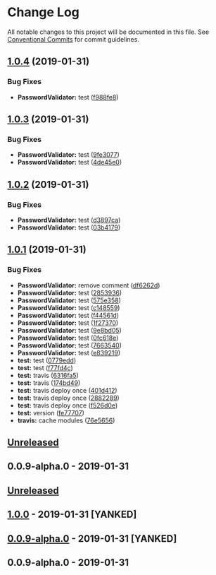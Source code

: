 # Change Log

All notable changes to this project will be documented in this file.
See [Conventional Commits](https://conventionalcommits.org) for commit guidelines.

## [1.0.4](https://github.com/vinicius33/test-lerna-private-registry/compare/v1.0.3...v1.0.4) (2019-01-31)


### Bug Fixes

* **PasswordValidator:** test ([f988fe8](https://github.com/vinicius33/test-lerna-private-registry/commit/f988fe8))





## [1.0.3](https://github.com/vinicius33/test-lerna-private-registry/compare/v1.0.2...v1.0.3) (2019-01-31)


### Bug Fixes

* **PasswordValidator:** test ([9fe3077](https://github.com/vinicius33/test-lerna-private-registry/commit/9fe3077))
* **PasswordValidator:** test ([4de45e0](https://github.com/vinicius33/test-lerna-private-registry/commit/4de45e0))





## [1.0.2](https://github.com/vinicius33/test-lerna-private-registry/compare/v1.0.1...v1.0.2) (2019-01-31)


### Bug Fixes

* **PasswordValidator:** test ([d3897ca](https://github.com/vinicius33/test-lerna-private-registry/commit/d3897ca))
* **PasswordValidator:** test ([03b4179](https://github.com/vinicius33/test-lerna-private-registry/commit/03b4179))





## [1.0.1](https://github.com/vinicius33/test-lerna-private-registry/compare/v0.0.9-alpha.0...v1.0.1) (2019-01-31)


### Bug Fixes

* **PasswordValidator:** remove comment ([df6262d](https://github.com/vinicius33/test-lerna-private-registry/commit/df6262d))
* **PasswordValidator:** test ([2853936](https://github.com/vinicius33/test-lerna-private-registry/commit/2853936))
* **PasswordValidator:** test ([575e358](https://github.com/vinicius33/test-lerna-private-registry/commit/575e358))
* **PasswordValidator:** test ([c148559](https://github.com/vinicius33/test-lerna-private-registry/commit/c148559))
* **PasswordValidator:** test ([f44561d](https://github.com/vinicius33/test-lerna-private-registry/commit/f44561d))
* **PasswordValidator:** test ([1f27370](https://github.com/vinicius33/test-lerna-private-registry/commit/1f27370))
* **PasswordValidator:** test ([9e8bd05](https://github.com/vinicius33/test-lerna-private-registry/commit/9e8bd05))
* **PasswordValidator:** test ([0fc618e](https://github.com/vinicius33/test-lerna-private-registry/commit/0fc618e))
* **PasswordValidator:** test ([7663540](https://github.com/vinicius33/test-lerna-private-registry/commit/7663540))
* **PasswordValidator:** test ([e839219](https://github.com/vinicius33/test-lerna-private-registry/commit/e839219))
* **test:** test ([0779edd](https://github.com/vinicius33/test-lerna-private-registry/commit/0779edd))
* **test:** test ([f77fd4c](https://github.com/vinicius33/test-lerna-private-registry/commit/f77fd4c))
* **test:** travis ([6316fa5](https://github.com/vinicius33/test-lerna-private-registry/commit/6316fa5))
* **test:** travis ([174bd49](https://github.com/vinicius33/test-lerna-private-registry/commit/174bd49))
* **test:** travis deploy once ([401d412](https://github.com/vinicius33/test-lerna-private-registry/commit/401d412))
* **test:** travis deploy once ([2882289](https://github.com/vinicius33/test-lerna-private-registry/commit/2882289))
* **test:** travis deploy once ([f526d0e](https://github.com/vinicius33/test-lerna-private-registry/commit/f526d0e))
* **test:** version ([fe77707](https://github.com/vinicius33/test-lerna-private-registry/commit/fe77707))
* **travis:** cache modules ([76e5656](https://github.com/vinicius33/test-lerna-private-registry/commit/76e5656))





## [Unreleased]

## 0.0.9-alpha.0 - 2019-01-31
[unreleased]: https://github.com/:vinicius33/test-lerna-private-registry/compare/v0.0.9-alpha.0...HEAD

## [Unreleased]

## [1.0.0] - 2019-01-31 [YANKED]

## [0.0.9-alpha.0] - 2019-01-31 [YANKED]

## 0.0.9-alpha.0 - 2019-01-31
[unreleased]: https://github.com/:vinicius33/test-lerna-private-registry/compare/v1.0.0...HEAD
[1.0.0]: https://github.com/:vinicius33/test-lerna-private-registry/compare/v0.0.9-alpha.0...v1.0.0
[0.0.9-alpha.0]: https://github.com/:vinicius33/test-lerna-private-registry/compare/v0.0.9-alpha.0...v0.0.9-alpha.0
